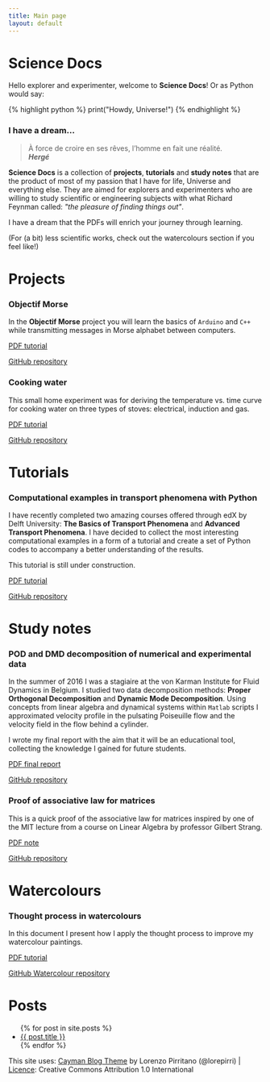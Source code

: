 ```yaml
---
title: Main page
layout: default
---
```

<head>
<link rel="stylesheet" href="https://cdnjs.cloudflare.com/ajax/libs/font-awesome/4.7.0/css/font-awesome.min.css">
</head>

# Science Docs

Hello explorer and experimenter, welcome to **Science Docs**! Or as Python would say:

{% highlight python %}
print("Howdy, Universe!")
{% endhighlight %}

### I have a dream...

> À force de croire en ses rêves, l’homme en fait une réalité.  
__*Hergé*__

**Science Docs** is a collection of **projects**, **tutorials** and **study notes** that are the product of most of my passion that I have for life, Universe and everything else. They are aimed for explorers and experimenters who are willing to study scientific or engineering subjects with what Richard Feynman called: *"the pleasure of finding things out"*.

I have a dream that the PDFs will enrich your journey through learning.

(For (a bit) less scientific works, check out the watercolours section if you feel like!)

# Projects

### Objectif Morse

In the **Objectif Morse** project you will learn the basics of `Arduino` and `C++` while transmitting messages in Morse alphabet between computers.

<span class="fa fa-file-pdf-o"><a href="https://github.com/camillejr/objectif_morse/raw/master/Documentation/Objectif_Morse.pdf"> PDF tutorial</a></span>

<span class="fa fa-github"><a href="https://github.com/camillejr/objectif_morse"> GitHub repository</a></span>

### Cooking water

This small home experiment was for deriving the temperature vs. time curve for cooking water on three types of stoves: electrical, induction and gas.

<span class="fa fa-file-pdf-o"><a href="https://github.com/camillejr/home_experiments/raw/master/stoves/Stoves.pdf"> PDF tutorial</a></span>

<span class="fa fa-github"><a href="https://github.com/camillejr/home_experiments/tree/master/stoves"> GitHub repository</a></span>

# Tutorials

### Computational examples in transport phenomena with Python

I have recently completed two amazing courses offered through edX by Delft University: **The Basics of Transport Phenomena** and **Advanced Transport Phenomena**. I have decided to collect the most interesting computational examples in a form of a tutorial and create a set of Python codes to accompany a better understanding of the results.

This tutorial is still under construction.

<span class="fa fa-file-pdf-o"><a href="https://github.com/camillejr/fluid_mechanics/raw/master/Transport_Phenomena/computational_examples.pdf"> PDF tutorial</a></span>

<span class="fa fa-github"><a href="https://github.com/camillejr/fluid_mechanics/tree/master/Transport_Phenomena"> GitHub repository</a></span>

# Study notes

### POD and DMD decomposition of numerical and experimental data

In the summer of 2016 I was a stagiaire at the von Karman Institute for Fluid Dynamics in Belgium. I studied two data decomposition methods: **Proper Orthogonal Decomposition** and **Dynamic Mode Decomposition**. Using concepts from linear algebra and dynamical systems within `Matlab` scripts I approximated velocity profile in the pulsating Poiseuille flow and the velocity field in the flow behind a cylinder.

I wrote my final report with the aim that it will be an educational tool, collecting the knowledge I gained for future students.

<span class="fa fa-file-pdf-o"><a href="https://github.com/camillejr/vki_short_training/raw/master/final_report/stagiaire_report_kzdybal.pdf"> PDF final report</a></span>

<span class="fa fa-github"><a href="https://github.com/camillejr/vki_short_training"> GitHub repository</a></span>

### Proof of associative law for matrices

This is a quick proof of the associative law for matrices inspired by one of the MIT lecture from a course on Linear Algebra by professor Gilbert Strang.

<span class="fa fa-file-pdf-o"><a href="https://github.com/camillejr/numerical_methods/raw/master/associative_law/associative_law_proof.pdf"> PDF note</a></span>

<span class="fa fa-github"><a href="https://github.com/camillejr/numerical_methods/tree/master/associative_law"> GitHub repository</a></span>

# Watercolours

### Thought process in watercolours

In this document I present how I apply the thought process to improve my watercolour paintings.

<span class="fa fa-file-pdf-o"><a href="https://github.com/camillejr/learning_to_draw_and_paint/raw/master/self_feedback.pdf"> PDF tutorial</a></span>

<span class="fa fa-github"><a href="https://github.com/camillejr/learning_to_draw_and_paint"> GitHub Watercolour repository</a></span>

# Posts

<ul>
  {% for post in site.posts %}
    <li>
      <a href="{{ site.baseurl }}{{ post.url }}">{{ post.title }}</a>
    </li>
  {% endfor %}
</ul>

<footer class="site-footer">

  <span class="site-footer-credits">This site uses: <a href="https://github.com/lorepirri/cayman-blog">Cayman Blog Theme</a>  by Lorenzo Pirritano (@lorepirri)  | <a href="https://github.com/lorepirri/cayman-blog/blob/master/LICENSE">Licence</a>: Creative Commons Attribution 1.0 International </span>
</footer>
